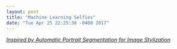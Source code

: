 ```yaml
---
layout: post
title: "Machine Learning Selfies"
date: "Tue Apr 25 22:25:38 -0400 2017"
---
```


[_Inspired by Automatic Portrait Segmentation for Image Stylization_](http://xiaoyongshen.me/webpage_portrait/index.html)
